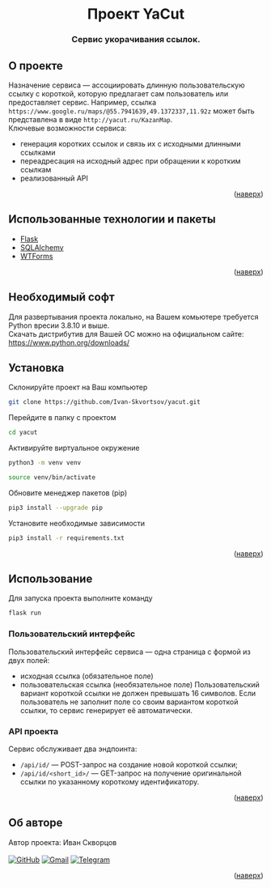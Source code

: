 <div id="top"></div>
<div align="center">
<h1>Проект YaCut</h1>
  <h3>
    Сервис укорачивания ссылок.
    <br />
  </h3>
</div>

## О проекте
 Назначение сервиса — ассоциировать длинную пользовательскую ссылку с короткой, которую предлагает сам пользователь или предоставляет сервис. Например, ссылка `https://www.google.ru/maps/@55.7941639,49.1372337,11.92z` может быть представлена в виде `http://yacut.ru/KazanMap`.<br />
Ключевые возможности сервиса:
- генерация коротких ссылок и связь их с исходными длинными ссылками
- переадресация на исходный адрес при обращении к коротким ссылкам
- реализованный API

<p align="right">(<a href="#top">наверх</a>)</p>

## Использованные технологии и пакеты
* [Flask](https://flask.palletsprojects.com/en/2.1.x/)
* [SQLAlchemy](https://www.sqlalchemy.org/)
* [WTForms](https://wtforms.readthedocs.io/en/3.0.x/)

<p align="right">(<a href="#top">наверх</a>)</p>

## Необходимый софт
Для развертывания проекта локально, на Вашем комьютере требуется Python вресии 3.8.10 и выше. <br>
Скачать дистрибутив для Вашей ОС можно на официальном сайте: https://www.python.org/downloads/

## Установка
Склонируйте проект на Ваш компьютер
   ```sh
   git clone https://github.com/Ivan-Skvortsov/yacut.git
   ```
Перейдите в папку с проектом
   ```sh
   cd yacut
   ```
Активируйте виртуальное окружение
   ```sh
   python3 -m venv venv
   ```
   ```sh
   source venv/bin/activate
   ```
Обновите менеджер пакетов (pip)
   ```sh
   pip3 install --upgrade pip
   ```
Установите необходимые зависимости
   ```sh
   pip3 install -r requirements.txt
   ```
<p align="right">(<a href="#top">наверх</a>)</p>

<!-- ## Тестовые базы данных
В репозитории, в директории /api_yamdb/static/data, подготовлены несколько файлов в формате csv с контентом для ресурсов Users, Titles, Categories, Genres, Review и Comments. Вы можете заполнить базу данных контентом из приложенных csv-файлов. Для этого необходимо выполнить команду:
   ```sh
   python3 manage.py import_csv
   ```
<p align="right">(<a href="#top">наверх</a>)</p> -->

## Использование
Для запуска проекта выполните команду
```sh
flask run
```
### Пользовательский интерфейс
Пользовательский интерфейс сервиса — одна страница с формой из двух полей:
- исходная ссылка (обязательное поле)
- пользовательская ссылка (необязательное поле)
Пользовательский вариант короткой ссылки не должен превышать 16 символов.
Если пользователь не заполнит поле со своим вариантом короткой ссылки, то сервис генерирует её автоматически.

### API проекта
Cервис обслуживает два эндпоинта:
 - `/api/id/` — POST-запрос на создание новой короткой ссылки;
 - `/api/id/<short_id>/` — GET-запрос на получение оригинальной ссылки по указанному короткому идентификатору.
<p align="right">(<a href="#top">наверх</a>)</p>

## Об авторе
Автор проекта: Иван Скворцов<br/><br />
[![GitHub](https://img.shields.io/badge/github-%23121011.svg?style=for-the-badge&logo=github&logoColor=white)](https://github.com/Ivan-Skvortsov/)
[![Gmail](https://img.shields.io/badge/Gmail-D14836?style=for-the-badge&logo=gmail&logoColor=white)](mailto:pprofcheg@gmail.com)
[![Telegram](https://img.shields.io/badge/Telegram-2CA5E0?style=for-the-badge&logo=telegram&logoColor=white)](https://t.me/Profcheg)
<p align="right">(<a href="#top">наверх</a>)</p>